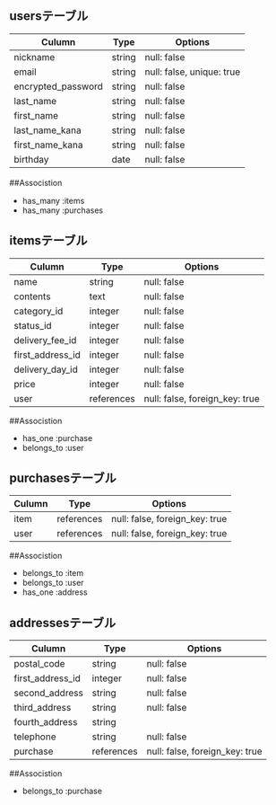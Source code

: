 ## usersテーブル 
| Culumn             | Type   | Options                   | 
| ------------------ | ------ | ------------------------- | 
| nickname           | string | null: false               | 
| email              | string | null: false, unique: true | 
| encrypted_password | string | null: false               |
| last_name          | string | null: false               |
| first_name         | string | null: false               |
| last_name_kana     | string | null: false               |
| first_name_kana    | string | null: false               |
| birthday           | date   | null: false               |

##Associstion　
- has_many :items
- has_many :purchases

## itemsテーブル
| Culumn           | Type          | Options                        | 
| ---------------- | ------------- | ------------------------------ | 
| name             | string        | null: false                    | 
| contents         | text          | null: false                    |
| category_id      | integer       | null: false                    |
| status_id        | integer       | null: false                    |
| delivery_fee_id  | integer       | null: false                    |
| first_address_id | integer       | null: false                    |
| delivery_day_id  | integer       | null: false                    |
| price            | integer       | null: false                    |
| user             | references    | null: false, foreign_key: true |


##Associstion
- has_one    :purchase
- belongs_to :user

## purchasesテーブル
| Culumn    | Type       | Options                        | 
| --------- | ---------- | -------------------------------| 
| item      | references | null: false, foreign_key: true |
| user      | references | null: false, foreign_key: true |

##Associstion
- belongs_to :item
- belongs_to :user
- has_one    :address

## addressesテーブル
| Culumn            | Type       | Options                        | 
| ----------------- | ---------- | ------------------------------ | 
| postal_code       | string     | null: false                    | 
| first_address_id  | integer    | null: false                    | 
| second_address    | string     | null: false                    | 
| third_address     | string     | null: false                    | 
| fourth_address    | string     |                                | 
| telephone         | string     | null: false                    | 
| purchase          | references | null: false, foreign_key: true | 

##Associstion
- belongs_to :purchase

